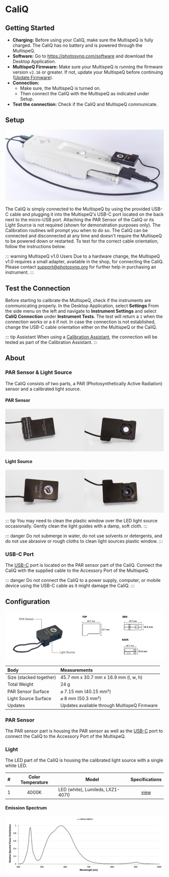 # CaliQ

## Getting Started

+ **Charging:** Before using your CaliQ, make sure the MultispeQ is fully charged. The CaliQ has no battery and is powered through the MultispeQ.
+ **Software:** Go to <https://photosynq.com/software> and download the Desktop Application.
+ **MultispeQ Firmware:** Make sure your MultispeQ is running the firmware version `v2.16` or greater. If not, update your MultispeQ before continuing ([Update Firmware](./firmware-updates.md)).
+ **Connection:**
  + Make sure, the MultispeQ is turned on.
  + Then connect the CaliQ with the MultispeQ as indicated under Setup.
+ **Test the connection:** Check if the CaliQ and MultispeQ communicate.

## Setup

![CaliQ attached to the MultispeQ v2.0 - For the Setup it is **only required** to plug in the CaliQ using the USB-C cable, not to clamp the PAR Sensor or attaching the Light Source (shown for demonstration purposes only).](./images/multispeq-caliq-setup.jpg)

The CaliQ is simply connected to the MultispeQ by using the provided USB-C cable and plugging it into the MultispeQ's USB-C port located on the back next to the micro-USB port. Attaching the PAR Sensor of the CaliQ or its Light Source is not required (shown for demonstration purposes only). The Calibration routines will prompt you when to do so. The CaliQ can be connected and disconnected at any time and doesn't require the MultispeQ to be powered down or restarted. To test for the correct cable orientation, follow the instructions below.

::: warning MultispeQ v1.0 Users
Due to a hardware change, the MultispeQ v1.0 requires a small adapter, available in the shop, for connecting the CaliQ. Please contact <support@photosynq.org> for further help in purchasing an instrument.
:::

## Test the Connection

Before starting to calibrate the MultispeQ, check if the instruments are communicating properly. In the Desktop Application, select **Settings** From the side menu on the left and navigate to **Instrument Settings** and select **CaliQ Connection** under **Instrument Tests**. The test will return a `1` when the connection works or a `0` if not. In case the connection is not established, change the USB-C cable orientation either on the MultispeQ or the CaliQ.

::: tip Assistant
When using a [Calibration Assistant](../instruments/instrument-calibrations.md), the connection will be tested as part of the Calibration Assistant.
:::

## About

<!-- ![MultispeQ v2.0 side and back view](./images/multispeq-v2.0-views.png) -->

### PAR Sensor & Light Source

The CaliQ consists of two parts, a PAR (Photosynthetically Active Radiation) sensor and a calibrated light source.

#### PAR Sensor

![The CaliQ PAR Sensor - The top side on the left and the bottom side that fits over the MultispeQ's light guides when clamped.](./images/caliq-par-sensor.jpg)

#### Light Source

![The CaliQ Light Source - The top side on the left and the bottom side that clamps on to the MultispeQ's PAR sensor on the right.](./images/caliq-light-source.jpg)

::: tip
You may need to clean the plastic window over the LED light source occasionally. Gently clean the light guides with a damp, soft cloth.
:::

::: danger
Do not submerge in water, do not use solvents or detergents, and do not use abrasive or rough cloths to clean light sources plastic window.
:::

### USB-C Port

The [USB-C](https://en.wikipedia.org/wiki/USB-C) port is located on the PAR sensor part of the CaliQ. Connect the CaliQ with the supplied cable to the Accessory Port of the MultispeQ.

::: danger
Do not connect the CaliQ to a power supply, computer, or mobile device using the USB-C cable as it might damage the CaliQ.
:::

## Configuration

![CaliQ measurements](./images/caliq-measurements.png)

| Body                    | Measurements                                 |
| :---------------------- | :------------------------------------------- |
| Size (stacked together) | 45.7 mm x 30.7 mm x 16.9 mm (l, w, h)        |
| Total Weight            | 24 g                                         |
| PAR Sensor Surface      | ⌀ 7.15 mm (40.15 mm²)                        |
| Light Source Surface    | ⌀ 8 mm (50.3 mm²)                            |
| Updates                 | Updates available through MultispeQ Firmware |

### PAR Sensor

The PAR sensor part is housing the PAR sensor as well as the [USB-C](https://en.wikipedia.org/wiki/USB-C) port to connect the CaliQ to the Accessory Port of the MultispeQ.

### Light

The LED part of the CaliQ is housing the calibrated light source with a single white LED.

|   #   | Color Temperature | Model                            |  Specifications  |
| :---: | :---------------: | -------------------------------- | :--------------: |
|   1   |       4000K       | LED (white), Lumileds, LXZ1-4070 | [view][LXZDS120] |

#### Emission Spectrum

![Emission spectrum for the LED - Emission normalized to maximum emission peak](./images/caliq-led-emission-spectrum.png)

[LXZDS120]: https://www.lumileds.com/uploads/404/DS120-pdf
